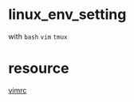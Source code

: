 # linux_env_setting
with `bash` `vim` `tmux`


# resource 
  [vimrc](http://wiki.csie.ncku.edu.tw/vim/vimrc)
